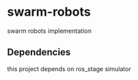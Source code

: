 # swarm-robots

swarm robots implementation

## Dependencies

this project depends on ros_stage simulator
